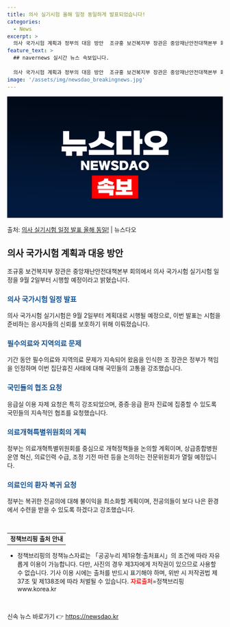```yaml
---
title: 의사 실기시험 올해 일정 동일하게 발표되었습니다!
categories:
  - News
excerpt: >
  의사 국가시험 계획과 정부의 대응 방안  조규홍 보건복지부 장관은 중앙재난안전대책본부 회의에서 의사 국가시험…
feature_text: >
  ## navernews 실시간 뉴스 속보입니다.

  의사 국가시험 계획과 정부의 대응 방안  조규홍 보건복지부 장관은 중앙재난안전대책본부 회의에서 의사 국가시험…
image: '/assets/img/newsdao_breakingnews.jpg'
---
```


![뉴스다오 속보](/assets/img/newsdao_breakingnews.jpg)

<p>출처: <a href="https://newsdao.kr/4021" rel="dofollow">의사 실기시험 일정 발표 올해 동일!</a> | 뉴스다오</p>

<h2 data-ke-size="size26">의사 국가시험 계획과 대응 방안</h2>
<p data-ke-size="size16">조규홍 보건복지부 장관은 중앙재난안전대책본부 회의에서 의사 국가시험 실기시험 일정을 9월 2일부터 시행할 예정이라고 밝혔습니다.</p>

<h3><b><span style="color: #1a5490;">의사 국가시험 일정 발표</span></b></h3>
<p data-ke-size="size16">
  의사 국가시험 실기시험은 9월 2일부터 계획대로 시행될 예정으로, 이번 발표는 시험을 준비하는 응시자들의 신뢰를 보호하기 위해 이뤄졌습니다.
</p>

<h3><b><span style="color: #1a5490;">필수의료와 지역의료 문제</span></b></h3>
<p data-ke-size="size16">
  기간 동안 필수의료와 지역의료 문제가 지속되어 왔음을 인식한 조 장관은 정부가 책임을 인정하며 이번 집단휴진 사태에 대해 국민들의 고통을 강조했습니다.
</p>

<h3><b><span style="color: #1a5490;">국민들의 협조 요청</span></b></h3>
<p data-ke-size="size16">
  응급실 이용 자제 요청은 특히 강조되었으며, 중증·응급 환자 진료에 집중할 수 있도록 국민들의 지속적인 협조를 요청했습니다.
</p>

<h3><b><span style="color: #1a5490;">의료개혁특별위원회의 계획</span></b></h3>
<p data-ke-size="size16">
  정부는 의료개혁특별위원회를 중심으로 개혁정책들을 논의할 계획이며, 상급종합병원 운영 혁신, 의료인력 수급, 조정 기전 마련 등을 논의하는 전문위원회가 열릴 예정입니다.
</p>

<h3><b><span style="color: #1a5490;">의료인의 환자 복귀 요청</span></b></h3>
<p data-ke-size="size16">
  정부는 복귀한 전공의에 대해 불이익을 최소화할 계획이며, 전공의들이 보다 나은 환경에서 수련을 받을 수 있도록 하겠다고 강조했습니다.
</p>

<p data-ke-size="size16">&nbsp;</p>

<table>
	<tbody>
		<tr>
			<td style="text-align: center; height: 17px;"><b>정책브리핑 출처 안내</b></td>
		</tr>
	</tbody>
</table>

<ul>
	<li>정책브리핑의 정책뉴스자료는 「공공누리 제1유형:출처표시」의 조건에 따라 자유롭게 이용이 가능합니다. 다만, 사진의 경우 제3자에게 저작권이 있으므로 사용할 수 없습니다. 기사 이용 시에는 출처를 반드시 표기해야 하며, 위반 시 저작권법 제37조 및 제138조에 따라 처벌될 수 있습니다. <b><span style="color: #ee2323;">자료출처</span></b>=정책브리핑 www.korea.kr</li>
</ul>
<p data-ke-size="size16">&nbsp;</p> 

신속 뉴스 바로가기 👉 <a href="https://newsdao.kr" rel="dofollow">https://newsdao.kr</a>


